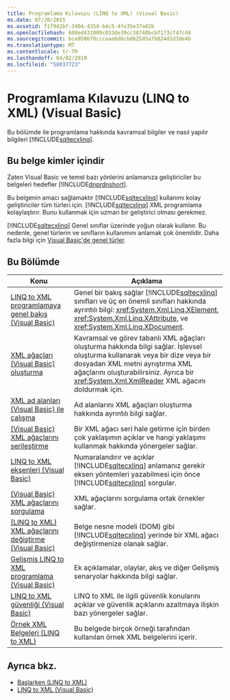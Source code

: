 ```yaml
---
title: Programlama Kılavuzu (LINQ to XML) (Visual Basic)
ms.date: 07/20/2015
ms.assetid: f1f942bf-3404-4354-b4c5-4fe35e37a02b
ms.openlocfilehash: 608ed431009c033de39cc38748bcbf173cf47cd4
ms.sourcegitcommit: bce0586f0cccaae6d6cbd625d5a7b824d1d3de4b
ms.translationtype: MT
ms.contentlocale: tr-TR
ms.lasthandoff: 04/02/2019
ms.locfileid: "58837723"
---
```

# <a name="programming-guide-linq-to-xml-visual-basic"></a>Programlama Kılavuzu (LINQ to XML) (Visual Basic)
Bu bölümde ile programlama hakkında kavramsal bilgiler ve nasıl yapılır bilgileri [!INCLUDE[sqltecxlinq](~/includes/sqltecxlinq-md.md)].  
  
## <a name="who-should-read-this-documentation"></a>Bu belge kimler içindir  
 Zaten Visual Basic ve temel bazı yönlerini anlamanıza geliştiriciler bu belgeleri hedefler [!INCLUDE[dnprdnshort](~/includes/dnprdnshort-md.md)].  
  
 Bu belgenin amacı sağlamaktır [!INCLUDE[sqltecxlinq](~/includes/sqltecxlinq-md.md)] kullanımı kolay geliştiriciler tüm türleri için. [!INCLUDE[sqltecxlinq](~/includes/sqltecxlinq-md.md)] XML programlama kolaylaştırır. Bunu kullanmak için uzman bir geliştirici olması gerekmez.  
  
 [!INCLUDE[sqltecxlinq](~/includes/sqltecxlinq-md.md)] Genel sınıflar üzerinde yoğun olarak kullanır. Bu nedenle, genel türlerin ve sınıfların kullanımını anlamak çok önemlidir. Daha fazla bilgi için [Visual Basic'de genel türler](../../../../visual-basic/programming-guide/language-features/data-types/generic-types.md).  
  
## <a name="in-this-section"></a>Bu Bölümde  
  
|Konu|Açıklama|  
|-----------|-----------------|  
|[LINQ to XML programlamaya genel bakış (Visual Basic)](../../../../visual-basic/programming-guide/concepts/linq/linq-to-xml-programming-overview.md)|Genel bir bakış sağlar [!INCLUDE[sqltecxlinq](~/includes/sqltecxlinq-md.md)] sınıfları ve üç en önemli sınıfları hakkında ayrıntılı bilgi: <xref:System.Xml.Linq.XElement>, <xref:System.Xml.Linq.XAttribute>, ve <xref:System.Xml.Linq.XDocument>.|  
|[XML ağaçları (Visual Basic) oluşturma](../../../../visual-basic/programming-guide/concepts/linq/creating-xml-trees.md)|Kavramsal ve görev tabanlı XML ağaçları oluşturma hakkında bilgi sağlar. İşlevsel oluşturma kullanarak veya bir dize veya bir dosyadan XML metni ayrıştırma XML ağaçlarını oluşturabilirsiniz. Ayrıca bir <xref:System.Xml.XmlReader> XML ağacını doldurmak için.|  
|[XML ad alanları (Visual Basic) ile çalışma](../../../../visual-basic/programming-guide/concepts/linq/working-with-xml-namespaces.md)|Ad alanlarını XML ağaçları oluşturma hakkında ayrıntılı bilgi sağlar.|  
|[(Visual Basic) XML ağaçlarını serileştirme](../../../../visual-basic/programming-guide/concepts/linq/serializing-xml-trees.md)|Bir XML ağacı seri hale getirme için birden çok yaklaşımın açıklar ve hangi yaklaşımı kullanmak hakkında yönergeler sağlar.|  
|[LINQ to XML eksenleri (Visual Basic)](../../../../visual-basic/programming-guide/concepts/linq/linq-to-xml-axes.md)|Numaralandırır ve açıklar [!INCLUDE[sqltecxlinq](~/includes/sqltecxlinq-md.md)] anlamanız gerekir eksen yöntemleri yazabilmesi için önce [!INCLUDE[sqltecxlinq](~/includes/sqltecxlinq-md.md)] sorgular.|  
|[(Visual Basic) XML ağaçlarını sorgulama](../../../../visual-basic/programming-guide/concepts/linq/querying-xml-trees.md)|XML ağaçlarını sorgulama ortak örnekler sağlar.|  
|[(LINQ to XML) XML ağaçlarını değiştirme (Visual Basic)](../../../../visual-basic/programming-guide/concepts/linq/modifying-xml-trees-linq-to-xml.md)|Belge nesne modeli (DOM) gibi [!INCLUDE[sqltecxlinq](~/includes/sqltecxlinq-md.md)] yerinde bir XML ağacı değiştirmenize olanak sağlar.|  
|[Gelişmiş LINQ to XML programlama (Visual Basic)](../../../../visual-basic/programming-guide/concepts/linq/advanced-linq-to-xml-programming.md)|Ek açıklamalar, olaylar, akış ve diğer Gelişmiş senaryolar hakkında bilgi sağlar.|  
|[LINQ to XML güvenliği (Visual Basic)](../../../../visual-basic/programming-guide/concepts/linq/linq-to-xml-security.md)|LINQ to XML ile ilgili güvenlik konularını açıklar ve güvenlik açıklarını azaltmaya ilişkin bazı yönergeler sağlar.|  
|[Örnek XML Belgeleri (LINQ to XML)](../../../../visual-basic/programming-guide/concepts/linq/sample-xml-documents-linq-to-xml.md)|Bu belgede birçok örneği tarafından kullanılan örnek XML belgelerini içerir.|  
  
## <a name="see-also"></a>Ayrıca bkz.

- [Başlarken (LINQ to XML)](../../../../visual-basic/programming-guide/concepts/linq/getting-started-linq-to-xml.md)
- [LINQ to XML (Visual Basic)](../../../../visual-basic/programming-guide/concepts/linq/linq-to-xml.md)
